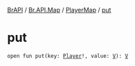 [BrAPI](../../index.md) / [Br.API.Map](../index.md) / [PlayerMap](index.md) / [put](./put.md)

# put

`open fun put(key: `[`Player`](https://hub.spigotmc.org/javadocs/spigot/org/bukkit/entity/Player.html)`!, value: `[`V`](index.md#V)`): `[`V`](index.md#V)